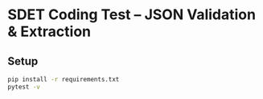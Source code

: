 # SDET Coding Test – JSON Validation & Extraction

## Setup
```bash
pip install -r requirements.txt
pytest -v
